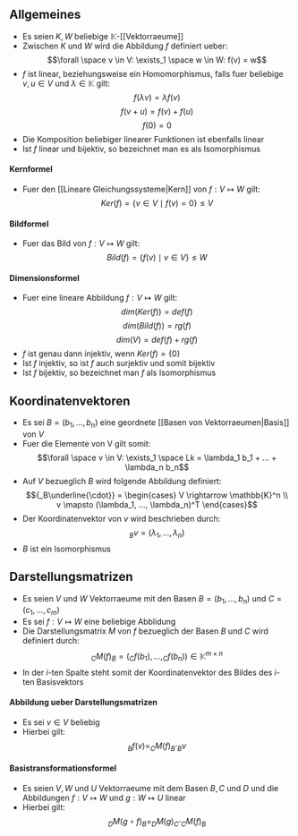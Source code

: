 ## Allgemeines
- Es seien $K, W$ beliebige $\mathbb{K}$-[[Vektorraeume]]
- Zwischen $K$ und $W$ wird die Abbildung $f$ definiert ueber:
$$\forall \space v \in V: \exists_1 \space w \in W: f(v) = w$$
- $f$ ist linear, beziehungsweise ein Homomorphismus, falls fuer beliebige $v, u \in V$ und $\lambda \in \mathbb{K}$ gilt:
$$f(\lambda v) = \lambda f(v)$$
$$f(v + u) = f(v) + f(u)$$
$$f(0) = 0$$
- Die Komposition beliebiger linearer Funktionen ist ebenfalls linear
- Ist $f$ linear und bijektiv, so bezeichnet man es als Isomorphismus
#### Kernformel
- Fuer den [[Lineare Gleichungssysteme|Kern]] von $f: V \mapsto W$ gilt:
$$Ker(f) = \{ v \in V \mid f(v) = 0 \} \leq V$$
#### Bildformel
- Fuer das Bild von $f: V \mapsto W$ gilt:
$$Bild(f) = \{f(v) \mid v \in V \} \leq W$$
#### Dimensionsformel
- Fuer eine lineare Abbildung $f: V \mapsto W$ gilt:
$$dim(Ker(f)) = def(f)$$
$$dim(Bild(f)) = rg(f)$$
$$dim(V) = def(f) + rg(f)$$
- $f$ ist genau dann injektiv, wenn $Ker(f) = \{ 0 \}$
- Ist $f$ injektiv, so ist $f$ auch surjektiv und somit bijektiv
- Ist $f$ bijektiv, so bezeichnet man $f$ als Isomorphismus
## Koordinatenvektoren
- Es sei $B = (b_1, ..., b_n)$ eine geordnete [[Basen von Vektorraeumen|Basis]] von $V$
- Fuer die Elemente von V gilt somit:
$$\forall \space v \in V: \exists_1 \space Lk = \lambda_1 b_1 + ... + \lambda_n b_n$$
- Auf $V$ bezueglich $B$ wird folgende Abbildung definiert:
$${_B\underline{\cdot}} = \begin{cases}
V \rightarrow \mathbb{K}^n \\
v \mapsto (\lambda_1, ..., \lambda_n)^T
\end{cases}$$
- Der Koordinatenvektor von $v$ wird beschrieben durch:
$${_Bv} = (\lambda_1, ..., \lambda_n)$$
- $B$ ist ein Isomorphismus
## Darstellungsmatrizen
- Es seien $V$ und $W$ Vektorraeume mit den Basen $B = (b_1, ..., b_n)$ und $C = (c_1, ..., c_m)$
- Es sei $f: V \mapsto W$ eine beliebige Abblidung
- Die Darstellungsmatrix $M$ von $f$ bezueglich der Basen $B$ und $C$ wird definiert durch:
$$_CM(f)_B = (_Cf(b_1), ..., _Cf(b_n)) \in \mathbb{K}^{m \times n}$$
- In der $i$-ten Spalte steht somit der Koordinatenvektor des Bildes des $i$-ten Basisvektors
#### Abbildung ueber Darstellungsmatrizen
- Es sei $v \in V$ beliebig
- Hierbei gilt:
$$_Bf(v) = _CM(f)_B \cdot _Bv$$
#### Basistransformationsformel
- Es seien $V, W$ und $U$ Vektorraeume mit dem Basen $B, C$ und $D$ und die Abbildungen $f: V \mapsto W$ und $g: W \mapsto U$ linear
- Hierbei gilt:
$$_DM(g \circ f)_B = _DM(g)_C \cdot _CM(f)_B$$